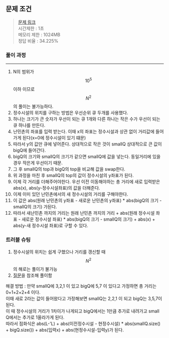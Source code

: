 ## 문제 조건
> <a href = "https://www.acmicpc.net/problem/23090"> 문제 링크 </a>  
> 시간제한 : 1초  
> 메모리 제한 : 1024MB  
> 정답 비율 : 34.225%

### 풀이 과정
---
1. N의 범위가 $$10^5$$이하 이므로 $$N^2$$의 풀이는 불가능하다.
2. 정수시설의 위치를 구하는 방법은 우선순위 큐 두개를 사용했다.
3. 하나는 크기가 큰 숫자가 우선이 되는 큐 1개와 다른 하나는 작은 수가 우선이 되는 큐 하나를 만든다.
4. 난민촌의 좌표를 입력 받는다. 이때 x의 좌표는 정수시설과 상관 없이 거리값에 들어가게 된다(x=0에 정수시설이 있기 떄문)
5. 따라서 y의 값만 큐에 넣어준다. 상대적으로 작은 것이 smallQ 상대적으로 큰 값이 bigQ에 들어간다.
6. bigQ의 크기와 smallQ의 크기가 같으면 smallQ에 값을 넣는다. 동일거리에 있을경우 작은게 우선이기 때문.
7. 그 후 smallQ의 top과 bigQ의 top을 비교해 값을 swap한다.
8. 위 과정을 마친 후 smallQ의 top의 값이 정수시설의 y좌표가 된다.
9. 이제 각 거리를 더해주어야한다. 우선 이전 이동해야하는 총 거리에 새로 입력받은 abs(x), abs(y-정수시설좌표)의 값을 더해준다.
10. 이제 이미 있던 난민촌에서의 새 정수시설의 거리를 구해야한다.
11. 이 값은 abs(원래 난민촌의 y좌표 - 새로운 난민촌의 y좌표) * abs(bigQ의 크기 - smallQ의 크기) 가된다.
12. 따라서 새난민촌 까지의 거리는 원래 난민촌 까지의 거리 + abs(원래 정수시설 좌표 - 새로운 정수시설 좌표) * abs(bigQ의 크기 - smallQ의 크기) + abs(x) + abs(y-새 정수시설 좌표)로 구할 수 있다.
      
### 트러블 슈팅
1. 정수시설의 위치는 쉽게 구했으나 거리를 갱신할 때 $$N^2$$의 해로는 풀이가 불가능
2. <a href = "https://www.acmicpc.net/board/view/76411"> 질문</a>을 참조해 풀이함

해결 방법 : 만약 smallQ에 3,2,1 이 있고 bigQ에 5,7 이 있다고 가정하면 총 거리는 0+1+2+2+4 이다.  
이때 새로 2라는 값이 들어왔다고 가정해보면 smallQ는 2,2,1 이 되고 bigQ는 3,5,7이 된다.  
이 때 정수시설의 거리가 1차이가 나게되고 bigQ에서는 1만큼 추가로 내려가고 small Q에서는 추가로 1올라가게 된다.  
따라서 점화식은 abs(L-'L) + abs(이전정수시설 - 현정수시설) * abs(smallQ.size() + bigQ.size()) + abs(입력x) + abs(현정수시설-입력y)가 된다.
 
